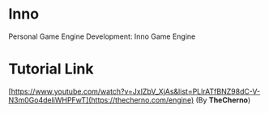 # Inno
Personal Game Engine Development: Inno Game Engine

# Tutorial Link
[https://www.youtube.com/watch?v=JxIZbV_XjAs&list=PLlrATfBNZ98dC-V-N3m0Go4deliWHPFwT](https://thecherno.com/engine) (By **TheCherno**)
